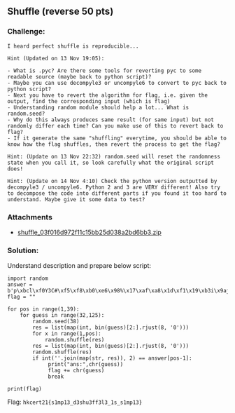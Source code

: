 ## Shuffle (reverse 50 pts)  
### Challenge:  
```
I heard perfect shuffle is reproducible...

Hint (Updated on 13 Nov 19:05):

- What is .pyc? Are there some tools for reverting pyc to some readable source (maybe back to python script)?
- Maybe you can use decompyle3 or uncompyle6 to convert to pyc back to python script?
- Next you have to revert the algorithm for flag, i.e. given the output, find the corresponding input (which is flag)
- Understanding random module should help a lot... What is random.seed?
- Why do this always produces same result (for same input) but not randomly differ each time? Can you make use of this to revert back to flag?
- If it generate the same "shuffling" everytime, you should be able to know how the flag shuffles, then revert the process to get the flag?

Hint: (Update on 13 Nov 22:32) random.seed will reset the randomness state when you call it, so look carefully what the original script does!

Hint: (Update on 14 Nov 4:10) Check the python version outputted by decompyle3 / uncompyle6. Python 2 and 3 are VERY different! Also try to decompose the code into different parts if you found it too hard to understand. Maybe give it some data to test?
```
### Attachments
- [shuffle_03f016d972f11c15bb25d038a2bd6bb3.zip](https://github.com/6cyril/ctf-writeups/blob/master/HKCERT%20CTF%202021/files/shuffle_03f016d972f11c15bb25d038a2bd6bb3.zip?raw=true)  

### Solution:  
Understand description and prepare below script:

```
import random
answer = b'p\xbcl\xf0Y3C#\xf5\xf8\xb0\xe6\x98%\x17\xaf\xa8\x1d\xf1\x19\xb3i\x9aj\x1e\xccx\xb7F\xea\xfa]\r\xf1X\xc1\x8e\xee'
flag = ""

for pos in range(1,39):
    for guess in range(32,125):
        random.seed(38)
        res = list(map(int, bin(guess)[2:].rjust(8, '0')))
        for x in range(1,pos):
            random.shuffle(res)
        res = list(map(int, bin(guess)[2:].rjust(8, '0')))
        random.shuffle(res)
        if int(''.join(map(str, res)), 2) == answer[pos-1]:
             print("ans:",chr(guess))
             flag += chr(guess)
             break

print(flag)
```  
Flag: `hkcert21{s1mp13_d3shu3ff3l3_1s_s1mp13}`  
  
